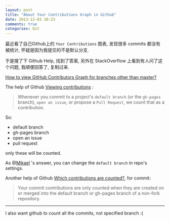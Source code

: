 ```yaml
---
layout: post
title: "About Your Contributions Graph in Github"
date: 2013-12-03 10:23
comments: true
categories: Git
---
```


最近看了自己Github上的 `Your Contributions` 图表, 发现很多 commits 都没有被统计, 怀疑是因为我提交的不是默认分支.

于是搜了下 Github Help, 找到了答案, 另外在 StackOverflow 上看到有人问了这个问题, 我顺便回答了, 复制过来.

[How to view GitHub Contributors Graph for branches other than master?](http://stackoverflow.com/questions/14972170/how-to-view-github-contributors-graph-for-branches-other-than-master/20341593)

The help of Github [Viewing contributions](https://help.github.com/articles/viewing-contributions) :

> Whenever you commit to a project's `default branch` (or the `gh-pages` branch), `open an issue`, or propose a `Pull Request`, we count that as a contribution.

So:

* default branch
* gh-pages branch
* open an issue
* pull request

only these will be counted.

As @[Mikael](http://stackoverflow.com/a/19004274/1276501) 's answer, you can change the `default branch` in repo's settings.

Another help of Github [Which contributions are counted?](https://help.github.com/articles/why-are-my-contributions-not-showing-up-on-my-profile#which-contributions-are-counted), for commit:

> Your commit contributions are only counted when they are created on or merged into the default branch or gh-pages branch of a non-fork repository.

------

I also want github to count all the commits, not specified branch :(

